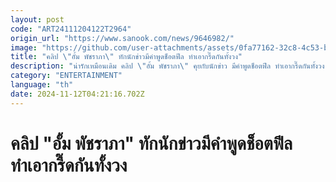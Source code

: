 ```yaml
---
layout: post
code: "ART24111204122T2964"
origin_url: "https://www.sanook.com/news/9646982/"
image: "https://github.com/user-attachments/assets/0fa77162-32c8-4c53-b675-0e3efb31074a"
title: "คลิป \"อั้ม พัชราภา\" ทักนักข่าวมีคำพูดช็อตฟีล ทำเอากรี๊ดกันทั้งวง"
description: "น่ารักเหมือนเดิม คลิป \"อั้ม พัชราภา\" คุยกับนักข่าว มีคำพูดช็อตฟีล ทำเอากรี๊ดกันทั้งวง "
category: "ENTERTAINMENT"
language: "th"
date: 2024-11-12T04:21:16.702Z
---
```


# คลิป "อั้ม พัชราภา" ทักนักข่าวมีคำพูดช็อตฟีล ทำเอากรี๊ดกันทั้งวง